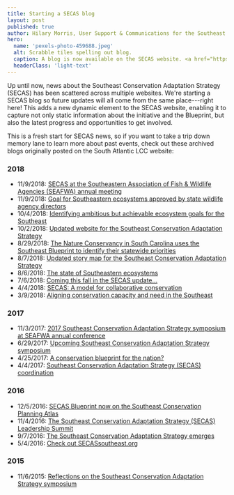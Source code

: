 ```yaml
---
title: Starting a SECAS blog
layout: post
published: true
author: Hilary Morris, User Support & Communications for the Southeast and South Atlantic Blueprints
hero:
  name: 'pexels-photo-459688.jpeg'
  alt: Scrabble tiles spelling out blog.
  caption: A blog is now available on the SECAS website. <a href="https://www.pexels.com/photo/alphabet-arts-and-crafts-blog-conceptual-459688/">Image</a> <a href="https://creativecommons.org/publicdomain/zero/1.0/">CC 0 1.0</a>
  headerClass: 'light-text'
---
```


Up until now, news about the Southeast Conservation Adaptation Strategy (SECAS) has been scattered across multiple websites. We're starting a SECAS blog so future updates will all come from the same place---right here! This adds a new dynamic element to the SECAS website, enabling it to capture not only static information about the initiative and the Blueprint, but also the latest progress and opportunities to get involved.

This is a fresh start for SECAS news, so if you want to take a trip down memory lane to learn more about past events, check out these archived blogs originally posted on the South Atlantic LCC website:

<!--more-->

### 2018

- 11/9/2018: [SECAS at the Southeastern Association of Fish & Wildlife Agencies (SEAFWA) annual meeting](http://secassoutheast.org/2018/11/09/secas-at-the-southeastern-association-of-fish-wildlife-agencies-seafwa-annual-meeting.html)
- 11/9/2018: [Goal for Southeastern ecosystems approved by state wildlife agency directors](http://secassoutheast.org/2018/11/09/goal-for-southeastern-ecosystems-approved-by-state-wildlife-agency-directors.html)
- 10/4/2018: [Identifying ambitious but achievable ecosystem goals for the Southeast](http://secassoutheast.org/2018/10/04/identifying-ambitious-but-achievable-ecosystem-goals-for-the-southeast.html)
- 10/2/2018: [Updated website for the Southeast Conservation Adaptation Strategy](http://secassoutheast.org/2018/10/02/updated-website-for-secas.html)
- 8/29/2018: [The Nature Conservancy in South Carolina uses the Southeast Blueprint to identify their statewide priorities](http://secassoutheast.org/2018/08/29/the-nature-conservancy-in-sc-uses-the-southeast-blueprint-to-identify-their-statewide-priorities.html)
- 8/7/2018: [Updated story map for the Southeast Conservation Adaptation Strategy](http://secassoutheast.org/2018/08/07/updated-story-map-for-the-southeast-conservation-adaptation-strategy.html)
- 8/6/2018: [The state of Southeastern ecosystems](http://secassoutheast.org/2018/08/06/the-state-of-southeastern-ecosystems.html)
- 7/6/2018: [Coming this fall in the SECAS update…](http://secassoutheast.org/2018/07/06/coming-this-fall-in-the-secas-update.html)
- 4/4/2018: [SECAS: A model for collaborative conservation](http://secassoutheast.org/2018/04/04/secas-a-model-for-collaborative-conservation.html)
- 3/9/2018: [Aligning conservation capacity and need in the Southeast](http://secassoutheast.org/2018/03/09/aligning-conservation-capacity-and-need-in-the-southeast.html)

### 2017

- 11/3/2017: [2017 Southeast Conservation Adaptation Strategy symposium at SEAFWA annual conference](http://secassoutheast.org/2017/11/03/2017-southeast-conservation-adaptation-strategy-symposium-at-seafwa-annual-conference.html)
- 6/29/2017: [Upcoming Southeast Conservation Adaptation Strategy symposium](http://secassoutheast.org/2017/06/29/Upcoming-SECAS-symposium.html)
- 4/25/2017: [A conservation blueprint for the nation?](x)
- 4/4/2017: [Southeast Conservation Adaptation Strategy (SECAS) coordination](http://secassoutheast.org/2017/04/04/SECAS-coordination.html)

### 2016

- 12/5/2016: [SECAS Blueprint now on the Southeast Conservation Planning Atlas](http://secassoutheast.org/2016/12/05/Southeast-Blueprint-now-on-the-Southeast-Conservation-Planning-Atlas.html)
- 11/4/2016: [The Southeast Conservation Adaptation Strategy (SECAS) Leadership Summit](http://secassoutheast.org/2016/11/04/The-SECAS-leadership-summit.html)
- 9/7/2016: [The Southeast Conservation Adaptation Strategy emerges](http://secassoutheast.org/2016/09/07/The-Southeast-Conservation-Adaptation-Strategy-emerges.html)
- 5/4/2016: [Check out SECASsoutheast.org](http://secassoutheast.org/2016/05/04/check-out-secassoutheast-org.html)

### 2015

- 11/6/2015: [Reflections on the Southeast Conservation Adaptation Strategy symposium](http://secassoutheast.org/2015/11/06/Reflections-on-the-Southeast-Conservation-Adaptation-Strategy-symposium.html)
